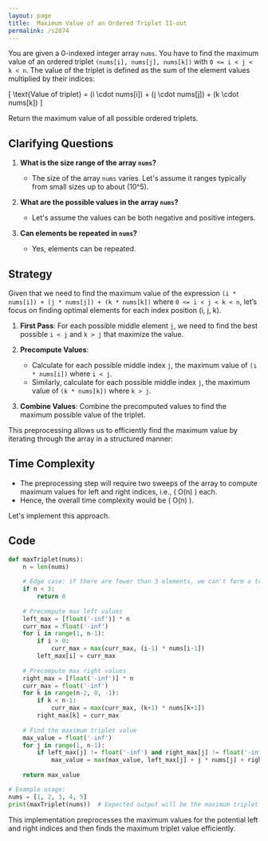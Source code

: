 ```yaml
---
layout: page
title:  Maximum Value of an Ordered Triplet II-out
permalink: /s2874
---
```


You are given a 0-indexed integer array `nums`. You have to find the maximum value of an ordered triplet `(nums[i], nums[j], nums[k])` with `0 <= i < j < k < n`. The value of the triplet is defined as the sum of the element values multiplied by their indices:

\[ \text{Value of triplet} = (i \cdot nums[i]) + (j \cdot nums[j]) + (k \cdot nums[k]) \]

Return the maximum value of all possible ordered triplets.

## Clarifying Questions

1. **What is the size range of the array `nums`?**
   - The size of the array `nums` varies. Let's assume it ranges typically from small sizes up to about \(10^5\).

2. **What are the possible values in the array `nums`?**
   - Let's assume the values can be both negative and positive integers.

3. **Can elements be repeated in `nums`?**
   - Yes, elements can be repeated.

## Strategy

Given that we need to find the maximum value of the expression `(i * nums[i]) + (j * nums[j]) + (k * nums[k])` where `0 <= i < j < k < n`, let’s focus on finding optimal elements for each index position (i, j, k).

1. **First Pass**: For each possible middle element `j`, we need to find the best possible `i < j` and `k > j` that maximize the value.

2. **Precompute Values**:
   - Calculate for each possible middle index `j`, the maximum value of `(i * nums[i])` where `i < j`.
   - Similarly, calculate for each possible middle index `j`, the maximum value of `(k * nums[k])` where `k > j`.

3. **Combine Values**: Combine the precomputed values to find the maximum possible value of the triplet.

This preprocessing allows us to efficiently find the maximum value by iterating through the array in a structured manner:

## Time Complexity
- The preprocessing step will require two sweeps of the array to compute maximum values for left and right indices, i.e., \( O(n) \) each.
- Hence, the overall time complexity would be \( O(n) \).

Let's implement this approach.

## Code

```python
def maxTriplet(nums):
    n = len(nums)
    
    # Edge case: if there are fewer than 3 elements, we can't form a triplet
    if n < 3:
        return 0
    
    # Precompute max left values
    left_max = [float('-inf')] * n
    curr_max = float('-inf')
    for i in range(1, n-1):
        if i > 0:
            curr_max = max(curr_max, (i-1) * nums[i-1])
        left_max[i] = curr_max
    
    # Precompute max right values
    right_max = [float('-inf')] * n
    curr_max = float('-inf')
    for k in range(n-2, 0, -1):
        if k < n-1:
            curr_max = max(curr_max, (k+1) * nums[k+1])
        right_max[k] = curr_max
    
    # Find the maximum triplet value
    max_value = float('-inf')
    for j in range(1, n-1):
        if left_max[j] != float('-inf') and right_max[j] != float('-inf'):
            max_value = max(max_value, left_max[j] + j * nums[j] + right_max[j])
    
    return max_value

# Example usage:
nums = [1, 2, 3, 4, 5]
print(maxTriplet(nums))  # Expected output will be the maximum triplet value
```

This implementation preprocesses the maximum values for the potential left and right indices and then finds the maximum triplet value efficiently.